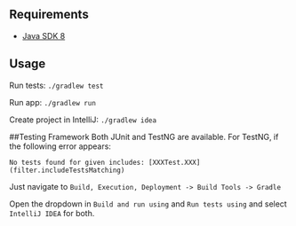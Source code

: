 ## Requirements
* [Java SDK 8](https://www.oracle.com/technetwork/java/javase/downloads/jdk8-downloads-2133151.html)

## Usage
Run tests: ```./gradlew test```

Run app: ```./gradlew run```

Create project in IntelliJ: ```./gradlew idea```

##Testing Framework
Both JUnit and TestNG are available. For TestNG, if the following error appears:  

```No tests found for given includes: [XXXTest.XXX](filter.includeTestsMatching)``` 

Just navigate to ```Build, Execution, Deployment -> Build Tools -> Gradle```
 
 Open the dropdown in ```Build and run using``` and ```Run tests using``` and 
 select ```IntelliJ IDEA``` for both.